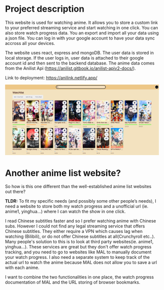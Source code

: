 # Project description
This website is used for watching anime. It allows you to store a custom link to your preferred streaming service and start watching in one click. You can also store watch progress data. You an export and import all your data using a json file. You can log in with your google account to have your data sync accross all your devices.

The website uses react, express and mongoDB. The user data is stored in local storage. If the user logs in, user data is attached to their google account id and then sent to the backend database. The anime data comes from the Anilist Api (https://anilist.gitbook.io/anilist-apiv2-docs/).

Link to deployment: https://anilink.netlify.app/

![screenshot](/Screenshot.png?raw=true "screenshot")

# Another anime list website?

So how is this one different than the well-established anime list websites out there?

**TLDR:** To fit my specific needs (and possibly some other people’s needs), I need a website to store both my watch progress and a unofficial url (ie. anime1, yinghua…) where I can watch the show in one click.

I read Chinese subtitles faster and so I prefer watching anime with Chinese subs. However I could not find any legal streaming service that offers Chinese subtitles. They either require a VPN which causes lag when watching (Bilibili), or do not offer Chinese subtitles at all(Crunchyroll etc..). Many people's solution to this is to look at third party websites(ie. anime1, yinghua…). These services are great but they don't offer watch progress tracking, and you need to go to websites like MAL to manually document your watch progress. I also need a separate system to keep track of the actual url to watch the anime because MAL does not allow you to save a url with each anime. 

I want to combine the two functionalities in one place, the watch progress documentation of MAL and the URL storing of browser bookmarks.
